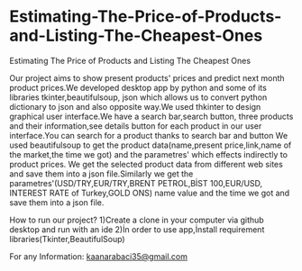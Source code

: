 # Estimating-The-Price-of-Products-and-Listing-The-Cheapest-Ones
Estimating The Price of Products and Listing The Cheapest Ones

Our project aims to show present products' prices and predict next month product prices.We developed desktop app by python and some of its libraries tkinter,beautifulsoup,
json which allows us to convert python dictionary to json and also opposite way.We used thkinter to design graphical user interface.We have a search bar,search button,
three products and their information,see details button for each product in our user interface.You can search for a product thanks to search bar and button
We used beautifulsoup to get the product data(name,present price,link,name of the market,the time we got) and the parametres' which effects indirectly to product prices.
We get the selected product data from different web sites and save them into a json file.Similarly we get the parametres'(USD/TRY,EUR/TRY,BRENT PETROL,BİST 100,EUR/USD,
INTEREST RATE of Turkey,GOLD ONS) name value and the time we got and save them into a json file.

How to run our project?
1)Create a clone in your computer via github desktop and run with an ide
2)İn order to use app,İnstall requirement libraries(Tkinter,BeautifulSoup)


For any Information:
kaanarabaci35@gmail.com











